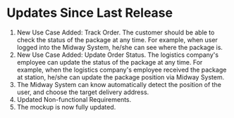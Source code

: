 # Updates Since Last Release

1. New Use Case Added: Track Order. The customer should be able to check the status of the package at any time. For example, when user logged into the Midway System, he/she can see where the package is.
2. New Use Case Added: Update Order Status. The logistics company's employee can update the status of the package at any time. For example, when the logistics company's employee received the package at station, he/she can update the package position via Midway System.
3. The Midway System can know automatically detect the position of the user, and choose the target delivery address.
4. Updated Non-functional Requirements.
5. The mockup is now fully updated. 